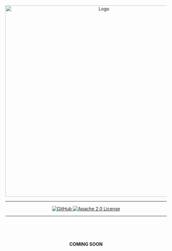 <br>

<p align="center">
  <a href="https://nsustain.com">
    <img alt="Logo" src="https://user-images.githubusercontent.com/19341857/216895754-f2cf5c28-e096-4bd0-9649-156fe4bdb2ef.png" width="600">
  </a>
</p>

---

<p align="center">
  <a href="https://github.com/PermaThreads">
    <img alt="GitHub" src="https://user-images.githubusercontent.com/19341857/216894557-33724559-363a-47f0-aee7-e8ea6ca5b540.svg">
  </a>
  <a href="https://github.com/PermaThreads/.github/blob/main/LICENSE">
    <img alt="Apache 2.0 License" src="https://user-images.githubusercontent.com/19341857/216894568-0f6fe7d1-f006-4ab9-a35c-31b580d6727a.svg">
  </a>
</p>

---

<br>
<br>
<br>

<p align="center">
  <b>
    COMING SOON
  </b>
</p>

<br>
<br>
